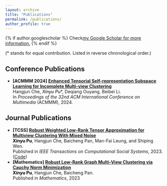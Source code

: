 ```yaml
---
layout: archive
title: "Publications"
permalink: /publications/
author_profile: true
---
```


{% if author.googlescholar %}
  Check<u><a href="{{author.googlescholar}}">my Google Scholar for more information</a>.</u>
{% endif %}

(* stands for equal contribution. Listed in reverse chronological order.) 
## Conference Publications
*   **\[ACMMM 2024\] [Enhanced Tensorial Self-representation Subspace Learning for Incomplete Multi-view Clustering](https://openreview.net/forum?id=yhKR1rIpWE)**  
    Hangjun Che, **<font color="black">Xinyu Pu*</font>**, Deqiang Ouyang, Beibei Li.  
    In *Proceedings of the 32nd ACM International Conference on Multimedia* (ACMMM), 2024.  

    
## Journal Publications  
*   **\[TCSS\] [Robust Weighted Low-Rank Tensor Approximation for Multiview Clustering With Mixed Noise](https://ieeexplore.ieee.org/document/10367779/)**  
    **<font color="black">Xinyu Pu</font>**, Hangjun Che, Baicheng Pan, Man-Fai Leung, and Shiping Wen.  
    Published in *IEEE Transactions on Computational Social Systems*, 2023.  
    ([Code]( https://github.com/xinyu-pu/TCSS2023-RWLTA-code-improved.git ))
*   **\[Mathematics\] [Robust Low-Rank Graph Multi-View Clustering via Cauchy Norm Minimization](https://www.mdpi.com/2227-7390/11/13/2940)**  
    **<font color="black">Xinyu Pu</font>**, Hangjun Che, Baicheng Pan.  
    Published in *Mathematics*, 2023  
